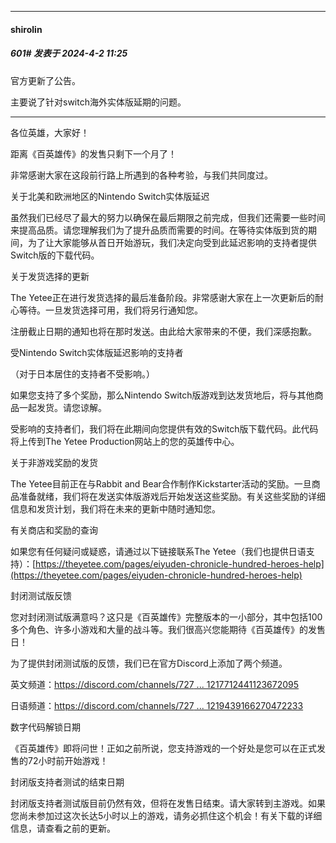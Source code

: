 ﻿
*****

####  shirolin  
##### 601#       发表于 2024-4-2 11:25

官方更新了公告。

主要说了针对switch海外实体版延期的问题。

--------------------------------------

各位英雄，大家好！

距离《百英雄传》的发售只剩下一个月了！

非常感谢大家在这段前行路上所遇到的各种考验，与我们共同度过。

关于北美和欧洲地区的Nintendo Switch实体版延迟

虽然我们已经尽了最大的努力以确保在最后期限之前完成，但我们还需要一些时间来提高品质。请您理解我们为了提升品质而需要的时间。在等待实体版到货的期间，为了让大家能够从首日开始游玩，我们决定向受到此延迟影响的支持者提供Switch版的下载代码。

关于发货选择的更新

The Yetee正在进行发货选择的最后准备阶段。非常感谢大家在上一次更新后的耐心等待。一旦发货选择可用，我们将另行通知您。

注册截止日期的通知也将在那时发送。由此给大家带来的不便，我们深感抱歉。

受Nintendo Switch实体版延迟影响的支持者

（对于日本居住的支持者不受影响。）

如果您支持了多个奖励，那么Nintendo Switch版游戏到达发货地后，将与其他商品一起发货。请您谅解。

受影响的支持者们，我们将在此期间向您提供有效的Switch版下载代码。此代码将上传到The Yetee Production网站上的您的英雄传中心。

关于非游戏奖励的发货

The Yetee目前正在与Rabbit and Bear合作制作Kickstarter活动的奖励。一旦商品准备就绪，我们将在发送实体版游戏后开始发送这些奖励。有关这些奖励的详细信息和发货计划，我们将在未来的更新中随时通知您。

有关商店和奖励的查询

如果您有任何疑问或疑惑，请通过以下链接联系The Yetee（我们也提供日语支持）：[https://theyetee.com/pages/eiyuden-chronicle-hundred-heroes-help](https://theyetee.com/pages/eiyuden-chronicle-hundred-heroes-help)

封闭测试版反馈

您对封闭测试版满意吗？这只是《百英雄传》完整版本的一小部分，其中包括100多个角色、许多小游戏和大量的战斗等。我们很高兴您能期待《百英雄传》的发售日！

为了提供封闭测试版的反馈，我们已在官方Discord上添加了两个频道。

英文频道：[https://discord.com/channels/727 ... 1217712441123672095](https://discord.com/channels/727952189024108645/1217712441123672095)

日语频道：[https://discord.com/channels/727 ... 1219439166270472233](https://discord.com/channels/727952189024108645/1219439166270472233)

数字代码解锁日期

《百英雄传》即将问世！正如之前所说，您支持游戏的一个好处是您可以在正式发售的72小时前开始游戏！

封闭版支持者测试的结束日期

封闭版支持者测试版目前仍然有效，但将在发售日结束。请大家转到主游戏。如果您尚未参加过这次长达5小时以上的游戏，请务必抓住这个机会！有关下载的详细信息，请查看之前的更新。

